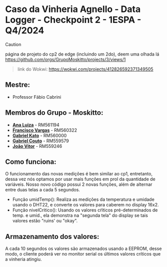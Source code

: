 # Caso da Vinheria Agnello - Data Logger - Checkpoint 2 - 1ESPA - Q4/2024

> [!CAUTION]
> página de projeto do cp2 de edge (incluindo um 2do), deem uma olhada lá
> https://github.com/orgs/GrupoMoskitto/projects/3/views/1

> link do Wokwi: https://wokwi.com/projects/412826592371349505

## Mestre: 
- Professor Fábio Cabrini
## Membros do Grupo - **Moskitto**:
- [**Ana Luiza**](https://github.com/anarand) - RM561194
- [**Francisco Vargas**](https://github.com/Franciscov25) - RM560322
- [**Gabriel Kato**](https://github.com/kato8088) - RM560000
- [**Gabriel Couto**](https://github.com/rouri404) - RM559579
- [**João Vitor**](https://github.com/joaomatosq) - RM559246

## Como funciona:
O funcionamento das novas medições é bem similar ao cp1, entretanto, dessa vez nós optamos por usar mais funções em prol da quantidade de variáveis. Nosso novo código possui 2 novas funções, além de alternar entre duas telas a cada 5 segundos.
- Função umidTemp(): Realiza as medições da temperatura e umidade usando o DHT22, e converte os valores para caberem no display 16x2.
- Função nivelCritico(): Usando os valores cŕíticos pré-determinados de temp. e umid., ela demonstra na "segunda tela" do display se tais valores estão "ruins' ou "okay".
## Armazenamento dos valores:
A cada 10 segundos os valores são armazenados usando a EEPROM, desse modo, o cliente poderá ver no monitor serial os últimos valores críticos que a vinheria atingiu.


